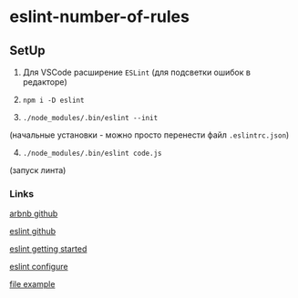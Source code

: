 
# eslint-number-of-rules

## SetUp

1. Для VSCode расширение `ESLint` (для подсветки ошибок в редакторе)

2. `npm i -D eslint`

3. `./node_modules/.bin/eslint --init`

(начальные установки - можно просто перенести файл `.eslintrc.json`)

4. `./node_modules/.bin/eslint code.js`

(запуск линта)

### Links

[arbnb github](https://github.com/eslint/eslint)

[eslint github](https://github.com/eslint/eslint)

[eslint getting started](https://eslint.org/docs/user-guide/getting-started)

[eslint configure](https://eslint.org/docs/user-guide/configuring)

[file example](https://github.com/wesbos/eslint-config-wesbos/blob/master/.eslintrc.js)